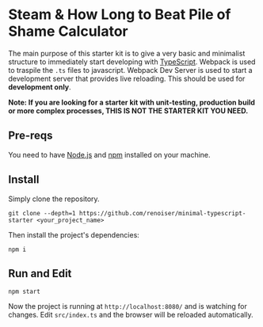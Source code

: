 # Steam & How Long to Beat Pile of Shame Calculator

The main purpose of this starter kit is to give a very basic and minimalist structure to immediately start developing with [TypeScript](https://www.typescriptlang.org/).
Webpack is used to traspile the `.ts` files to javascript. Webpack Dev Server is used to start a development server that provides live reloading. This should be used for **development only**.

**Note: If you are looking for a starter kit with unit-testing, production build or more complex processes, THIS IS NOT THE STARTER KIT YOU NEED.**

## Pre-reqs

You need to have [Node.js](https://nodejs.org/) and [npm](https://www.npmjs.com/get-npm) installed on your machine.

## Install

Simply clone the repository.

```
git clone --depth=1 https://github.com/renoiser/minimal-typescript-starter <your_project_name>
```

Then install the project's dependencies:

```
npm i
```

## Run and Edit

```
npm start
```

Now the project is running at `http://localhost:8080/` and is watching for changes.
Edit `src/index.ts` and the browser will be reloaded automatically.

